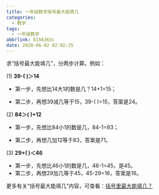 ```yaml
---
title: 一年级数学括号最大能填几
categories:
  - 教学
tags:
  - 一年级数学
abbrlink: b156363c
date: 2020-06-02 02:02:25
---
```


求“括号最大能填几”，分两步计算。例如：

(1)  **39-(   )＞14**

+ 第一步，先想比14大1的数是几？14+1=15；

+ 第二步，再想39减几等于15，39-(   )=15，答案是24。

(2)  **84＞(   )+12**

+ 第一步，先想比84小1的数是几，84-1=83；

+ 第二步，再想几加12等于83，答案是71。

(3)  **29+(  )＜46**

+ 第一步，先想比46小1的数是几，46-1=45，是45。 
+ 第二步，再想29加几等于45，45-29=16，答案是16。

更多有关“括号最大能填几”内容，可查看：[括号里最大能填几？](https://www.sohu.com/a/358938277_100195078)



 
